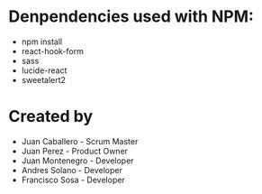 # Denpendencies used with NPM:

- npm install
- react-hook-form
- sass
- lucide-react
- sweetalert2

# Created by

- Juan Caballero - Scrum Master
- Juan Perez - Product Owner
- Juan Montenegro - Developer
- Andres Solano - Developer
- Francisco Sosa - Developer
